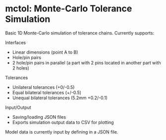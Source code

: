 # mctol: Monte-Carlo Tolerance Simulation

Basic 1D Monte-Carlo simulation of tolerance chains. Currently supports:

Interfaces

* Linear dimensions (point A to B)
* Hole/pin pairs
* 2 hole/pin pairs in parallel (a part with 2 pins located in another part with 2 holes)

Tolerances

* Unilateral tolerances (+0/-0.5)
* Equal bilateral tolerances (+/-0.5)
* Unequal bilateral tolerances (5.2mm +0.2/-0.1)

Input/Output

* Saving/loading JSON files
* Exports simulation output data to CSV for plotting

Model data is currently input by defining in a JSON file.
